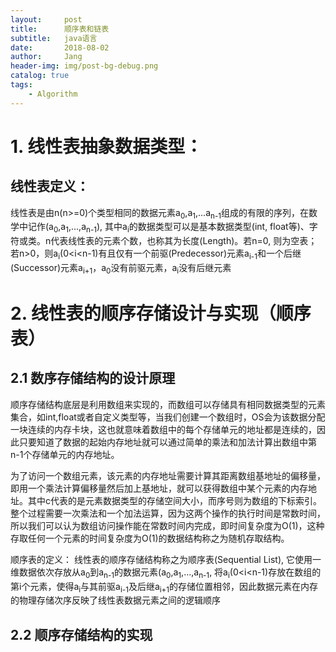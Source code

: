 ```yaml
---
layout:     post
title:      顺序表和链表
subtitle:   java语言
date:       2018-08-02
author:     Jang
header-img: img/post-bg-debug.png
catalog: true
tags:
    - Algorithm
---
```


# 1. 线性表抽象数据类型：
## 线性表定义：
线性表是由n(n>=0)个类型相同的数据元素a<sub>0</sub>,a<sub>1</sub>,...a<sub>n-1</sub>组成的有限的序列，在数学中记作(a<sub>0</sub>,a<sub>1</sub>,...,a<sub>n-1</sub>), 其中a<sub>i</sub>的数据类型可以是基本数据类型(int, float等)、字符或类。n代表线性表的元素个数，也称其为长度(Length)。若n=0, 则为空表；若n>0，则a<sub>i</sub>(0<i<n-1)有且仅有一个前驱(Predecessor)元素a<sub>i-1</sub>和一个后继(Successor)元素a<sub>i+1</sub>，a<sub>0</sub>没有前驱元素，a<sub>i</sub>没有后继元素

# 2. 线性表的顺序存储设计与实现（顺序表）
## 2.1 数序存储结构的设计原理

顺序存储结构底层是利用数组来实现的，而数组可以存储具有相同数据类型的元素集合，如int,float或者自定义类型等，当我们创建一个数组时，OS会为该数据分配一块连续的内存卡块，这也就意味着数组中的每个存储单元的地址都是连续的，因此只要知道了数据的起始内存地址就可以通过简单的乘法和加法计算出数组中第n-1个存储单元的内存地址。
 
为了访问一个数组元素，该元素的内存地址需要计算其距离数组基地址的偏移量，即用一个乘法计算偏移量然后加上基地址，就可以获得数组中某个元素的内存地址。其中c代表的是元素数据类型的存储空间大小，而序号则为数组的下标索引。整个过程需要一次乘法和一个加法运算，因为这两个操作的执行时间是常数时间，所以我们可以认为数组访问操作能在常数时间内完成，即时间复杂度为O(1)，这种存取任何一个元素的时间复杂度为O(1)的数据结构称之为随机存取结构。

顺序表的定义：
线性表的顺序存储结构称之为顺序表(Sequential List), 它使用一维数据依次存放从a<sub>0</sub>到a<sub>n-1</sub>的数据元素(a<sub>0</sub>,a<sub>1</sub>,...,a<sub>n-1</sub>, 将a<sub>i</sub>(0<i<n-1)存放在数组的第i个元素，使得a<sub>i</sub>与其前驱a<sub>i-1</sub>及后继a<sub>i+1</sub>的存储位置相邻，因此数据元素在内存的物理存储次序反映了线性表数据元素之间的逻辑顺序
 
 ## 2.2 顺序存储结构的实现

